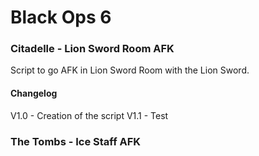 # Black Ops 6
### Citadelle - Lion Sword Room AFK
Script to go AFK in Lion Sword Room with the Lion Sword.

#### Changelog
V1.0 - Creation of the script
V1.1 - Test
### The Tombs - Ice Staff AFK
